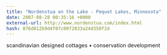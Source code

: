 ```yaml
---
title: "Nordenstua on the Lake - Pequot Lakes, Minnesota"
date: 2007-08-28 00:35:16 +0000
external-url: http://www.nordenstua.com/index.html
hash: 876d812b9d4f07c00f2833a24d350f2d
---
```


scandinavian designed cottages • conservation development
